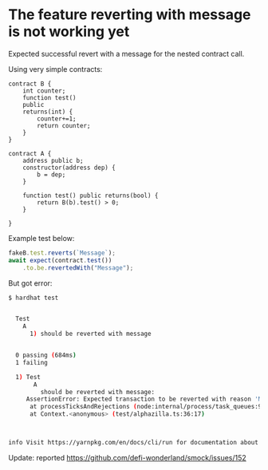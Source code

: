 

# The feature reverting with message is not working yet

Expected successful revert with a message for the nested contract call. 

Using very simple contracts:
```solidity
contract B {
    int counter;
    function test()
    public 
    returns(int) {
        counter+=1;
        return counter;
    }
}

contract A {
    address public b;
    constructor(address dep) {
        b = dep;
    }

    function test() public returns(bool) {
        return B(b).test() > 0;
    }

}
```

Example test below:
```typescript
fakeB.test.reverts(`Message`);
await expect(contract.test())
    .to.be.revertedWith("Message");
```


But got error:

```bash
$ hardhat test


  Test
    A
      1) should be reverted with message


  0 passing (684ms)
  1 failing

  1) Test
       A
         should be reverted with message:
     AssertionError: Expected transaction to be reverted with reason 'Message', but it reverted without a reason
      at processTicksAndRejections (node:internal/process/task_queues:96:5)
      at Context.<anonymous> (test/alphazilla.ts:36:17)



info Visit https://yarnpkg.com/en/docs/cli/run for documentation about this command.
```

Update: reported https://github.com/defi-wonderland/smock/issues/152
